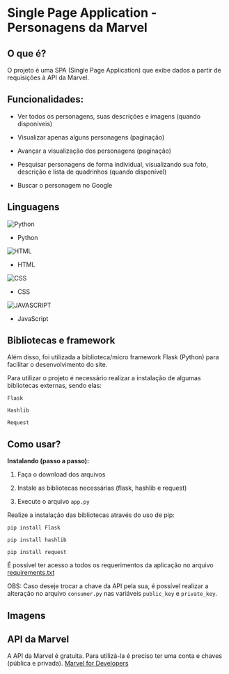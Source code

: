 # Single Page Application - Personagens da Marvel

## O que é?

O projeto é uma SPA (Single Page Application) que exibe dados a partir de requisições à API da Marvel.

## Funcionalidades:

* Ver todos os personagens, suas descrições e imagens (quando disponíveis)

* Visualizar apenas alguns personagens (paginação)

* Avançar a visualização dos personagens (paginação)

* Pesquisar personagens de forma individual, visualizando sua foto, descrição e lista de quadrinhos (quando disponível)

* Buscar o personagem no Google

## Linguagens

![Python](https://img.shields.io/badge/Python-3776AB?style=for-the-badge&logo=python&logoColor=white)
* Python

![HTML](https://img.shields.io/badge/HTML5-E34F26?style=for-the-badge&logo=html5&logoColor=white)
* HTML

![CSS](https://img.shields.io/badge/CSS3-1572B6?style=for-the-badge&logo=css3&logoColor=white)
* CSS

![JAVASCRIPT](https://img.shields.io/badge/JavaScript-F7DF1E?style=for-the-badge&logo=javascript&logoColor=black)
* JavaScript

## Bibliotecas e framework

Além disso, foi utilizada a biblioteca/micro framework Flask (Python) para facilitar o desenvolvimento do site.

Para utilizar o projeto é necessário realizar a instalação de algumas bibliotecas externas, sendo elas:

`Flask`

`Hashlib`

`Request`

## Como usar?

**Instalando (passo a passo):**

1. Faça o download dos arquivos

2. Instale as bibliotecas necessárias (flask, hashlib e request)

3. Execute o arquivo `app.py`

Realize a instalação das bibliotecas através do uso de pip:

```pip install Flask```

```pip install hashlib```

```pip install request```

É possível ter acesso a todos os requerimentos da aplicação no arquivo [requirements.txt](/requirements.txt)

OBS: Caso deseje trocar a chave da API pela sua, é possível realizar a alteração no arquivo `consumer.py` nas variáveis `public_key` e `private_key`.

## Imagens


## API da Marvel

A API da Marvel é gratuita. Para utilizá-la é preciso ter uma conta e chaves (pública e privada).
[Marvel for Developers](https://developer.marvel.com)
